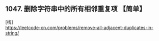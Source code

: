 ## 1047. 删除字符串中的所有相邻重复项 【简单】     
[栈]      
https://leetcode-cn.com/problems/remove-all-adjacent-duplicates-in-string/    

